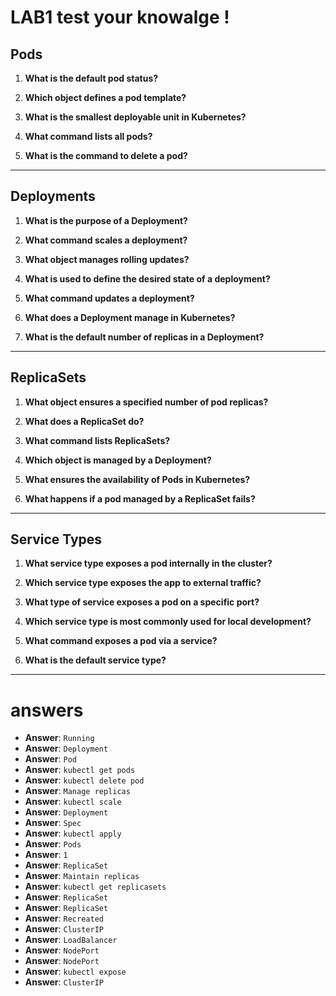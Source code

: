 # LAB1 test your knowalge !

## Pods

1. **What is the default pod status?**

2. **Which object defines a pod template?**

3. **What is the smallest deployable unit in Kubernetes?**

4. **What command lists all pods?**

5. **What is the command to delete a pod?**

---

## Deployments

1. **What is the purpose of a Deployment?**

2. **What command scales a deployment?**

3. **What object manages rolling updates?**

4. **What is used to define the desired state of a deployment?**

5. **What command updates a deployment?**

6. **What does a Deployment manage in Kubernetes?**

7. **What is the default number of replicas in a Deployment?**

---

## ReplicaSets

1. **What object ensures a specified number of pod replicas?**

2. **What does a ReplicaSet do?**

3. **What command lists ReplicaSets?**

4. **Which object is managed by a Deployment?**

5. **What ensures the availability of Pods in Kubernetes?**

6. **What happens if a pod managed by a ReplicaSet fails?**

---

## Service Types

1. **What service type exposes a pod internally in the cluster?**

2. **Which service type exposes the app to external traffic?**

3. **What type of service exposes a pod on a specific port?**

4. **Which service type is most commonly used for local development?**

5. **What command exposes a pod via a service?**

6. **What is the default service type?**

---

# answers

- **Answer**: `Running`
- **Answer**: `Deployment`
- **Answer**: `Pod`
- **Answer**: `kubectl get pods`
- **Answer**: `kubectl delete pod`
- **Answer**: `Manage replicas`
- **Answer**: `kubectl scale`
- **Answer**: `Deployment`
- **Answer**: `Spec`
- **Answer**: `kubectl apply`
- **Answer**: `Pods`
- **Answer**: `1`
- **Answer**: `ReplicaSet`
- **Answer**: `Maintain replicas`
- **Answer**: `kubectl get replicasets`
- **Answer**: `ReplicaSet`
- **Answer**: `ReplicaSet`
- **Answer**: `Recreated`
- **Answer**: `ClusterIP`
- **Answer**: `LoadBalancer`
- **Answer**: `NodePort`
- **Answer**: `NodePort`
- **Answer**: `kubectl expose`
- **Answer**: `ClusterIP`
